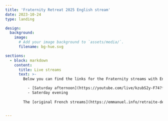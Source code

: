 ```yaml
---
title: 'Fraternity Retreat 2025 English stream'
date: 2023-10-24
type: landing

design:
  background:
    image:
      # Add your image background to `assets/media/`.
      filename: bg-hue.svg

sections:
  - block: markdown
    content:
      title: Live streams
      text: >-
        Below you can find the links for the Fraternity streams with English translation.

          - [Saturday afternoon](https://youtube.com/live/kzubS2y-F74?feature=share)
          - Saterday evening
        
        The [original French streams](https://emmanuel.info/retraite-de-fraternite-2025) can be found [here](https://emmanuel.info/retraite-de-fraternite-2025), together with the program of the retreat


---
```

